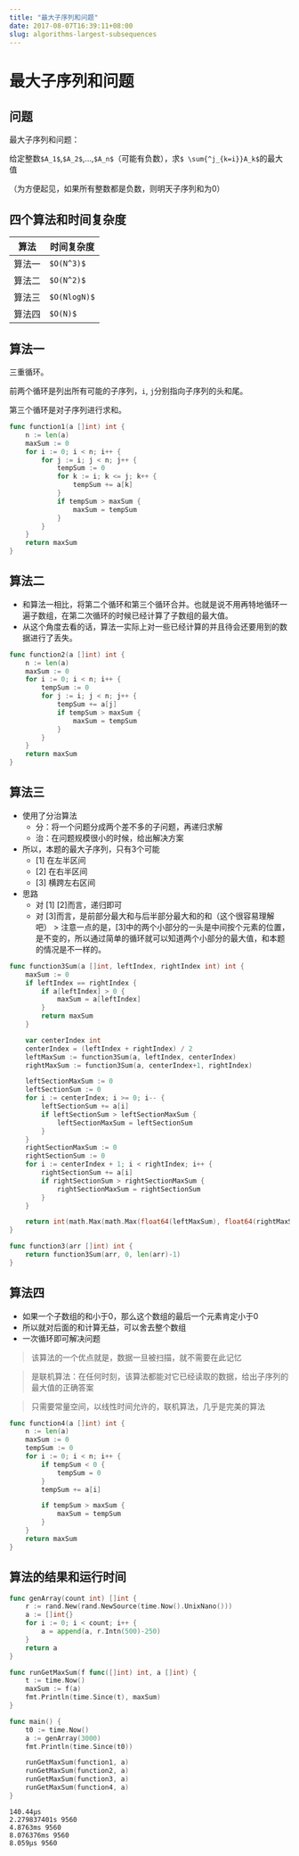 ```yaml
---
title: "最大子序列和问题"
date: 2017-08-07T16:39:11+08:00
slug: algorithms-largest-subsequences
---
```


# 最大子序列和问题

## 问题

最大子序列和问题：



给定整数`$A_1$`,`$A_2$`,...,`$A_n$`（可能有负数），求`$ \sum{^j_{k=i}}A_k$`的最大值

（为方便起见，如果所有整数都是负数，则明天子序列和为0）

## 四个算法和时间复杂度

|  算法  | 时间复杂度  |
| ------| ---------- |
| 算法一 | `$O(N^3)$` |
| 算法二 | `$O(N^2)$` |
| 算法三 | `$O(NlogN)$` |
| 算法四 | `$O(N)$` |

## 算法一

三重循环。

前两个循环是列出所有可能的子序列，`i`, `j`分别指向子序列的头和尾。

第三个循环是对子序列进行求和。

```go
func function1(a []int) int {
	n := len(a)
	maxSum := 0
	for i := 0; i < n; i++ {
		for j := i; j < n; j++ {
			tempSum := 0
			for k := i; k <= j; k++ {
				tempSum += a[k]
			}
			if tempSum > maxSum {
				maxSum = tempSum
			}
		}
	}
	return maxSum
}
```

## 算法二

- 和算法一相比，将第二个循环和第三个循环合并。也就是说不用再特地循环一遍子数组，在第二次循环的时候已经计算了子数组的最大值。
- 从这个角度去看的话，算法一实际上对一些已经计算的并且待会还要用到的数据进行了丢失。

```go
func function2(a []int) int {
	n := len(a)
	maxSum := 0
	for i := 0; i < n; i++ {
		tempSum := 0
		for j := i; j < n; j++ {
			tempSum += a[j]
			if tempSum > maxSum {
				maxSum = tempSum
			}
		}
	}
	return maxSum
}
```

## 算法三

- 使用了分治算法
  - 分：将一个问题分成两个差不多的子问题，再递归求解
  - 治：在问题规模很小的时候，给出解决方案
- 所以，本题的最大子序列，只有3个可能
  - [1] 在左半区间
  - [2] 在右半区间
  - [3] 横跨左右区间
- 思路
  - 对 [1] [2]而言，递归即可
  - 对 [3]而言，是前部分最大和与后半部分最大和的和（这个很容易理解吧）
  \> 注意一点的是，[3]中的两个小部分的一头是中间按个元素的位置，是不变的，所以通过简单的循环就可以知道两个小部分的最大值，和本题的情况是不一样的。

```go
func function3Sum(a []int, leftIndex, rightIndex int) int {
	maxSum := 0
	if leftIndex == rightIndex {
		if a[leftIndex] > 0 {
			maxSum = a[leftIndex]
		}
		return maxSum
	}

	var centerIndex int
	centerIndex = (leftIndex + rightIndex) / 2
	leftMaxSum := function3Sum(a, leftIndex, centerIndex)
	rightMaxSum := function3Sum(a, centerIndex+1, rightIndex)

	leftSectionMaxSum := 0
	leftSectionSum := 0
	for i := centerIndex; i >= 0; i-- {
		leftSectionSum += a[i]
		if leftSectionSum > leftSectionMaxSum {
			leftSectionMaxSum = leftSectionSum
		}
	}
	rightSectionMaxSum := 0
	rightSectionSum := 0
	for i := centerIndex + 1; i < rightIndex; i++ {
		rightSectionSum += a[i]
		if rightSectionSum > rightSectionMaxSum {
			rightSectionMaxSum = rightSectionSum
		}
	}

	return int(math.Max(math.Max(float64(leftMaxSum), float64(rightMaxSum)), float64(leftSectionMaxSum+rightSectionMaxSum)))
}

func function3(arr []int) int {
	return function3Sum(arr, 0, len(arr)-1)
}
```

## 算法四

- 如果一个子数组的和小于0，那么这个数组的最后一个元素肯定小于0
- 所以就对后面的和计算无益，可以舍去整个数组
- 一次循环即可解决问题

> 该算法的一个优点就是，数据一旦被扫描，就不需要在此记忆

> 是联机算法：在任何时刻，该算法都能对它已经读取的数据，给出子序列的最大值的正确答案

> 只需要常量空间，以线性时间允许的，联机算法，几乎是完美的算法

```go
func function4(a []int) int {
	n := len(a)
	maxSum := 0
	tempSum := 0
	for i := 0; i < n; i++ {
		if tempSum < 0 {
			tempSum = 0
		}
		tempSum += a[i]

		if tempSum > maxSum {
			maxSum = tempSum
		}
	}
	return maxSum
}
```

## 算法的结果和运行时间

```go
func genArray(count int) []int {
	r := rand.New(rand.NewSource(time.Now().UnixNano()))
	a := []int{}
	for i := 0; i < count; i++ {
		a = append(a, r.Intn(500)-250)
	}
	return a
}

func runGetMaxSum(f func([]int) int, a []int) {
	t := time.Now()
	maxSum := f(a)
	fmt.Println(time.Since(t), maxSum)
}

func main() {
	t0 := time.Now()
	a := genArray(3000)
	fmt.Println(time.Since(t0))

	runGetMaxSum(function1, a)
	runGetMaxSum(function2, a)
	runGetMaxSum(function3, a)
	runGetMaxSum(function4, a)
}
```

```
140.44µs
2.279837401s 9560
4.8763ms 9560
8.076376ms 9560
8.059µs 9560
```
